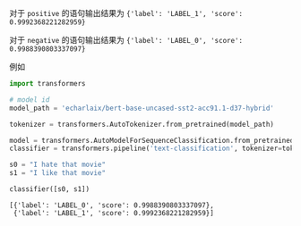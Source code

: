 对于 `positive` 的语句输出结果为 `{'label': 'LABEL_1', 'score': 0.9992368221282959}`

对于 `negative` 的语句输出结果为 `{'label': 'LABEL_0', 'score': 0.9988390803337097}`

例如

```python
import transformers

# model id
model_path = 'echarlaix/bert-base-uncased-sst2-acc91.1-d37-hybrid'

tokenizer = transformers.AutoTokenizer.from_pretrained(model_path)

model = transformers.AutoModelForSequenceClassification.from_pretrained(model_path)
classifier = transformers.pipeline('text-classification', tokenizer=tokenizer, model=model)

s0 = "I hate that movie"
s1 = "I like that movie"

classifier([s0, s1])
```

```
[{'label': 'LABEL_0', 'score': 0.9988390803337097},
 {'label': 'LABEL_1', 'score': 0.9992368221282959}]
```

